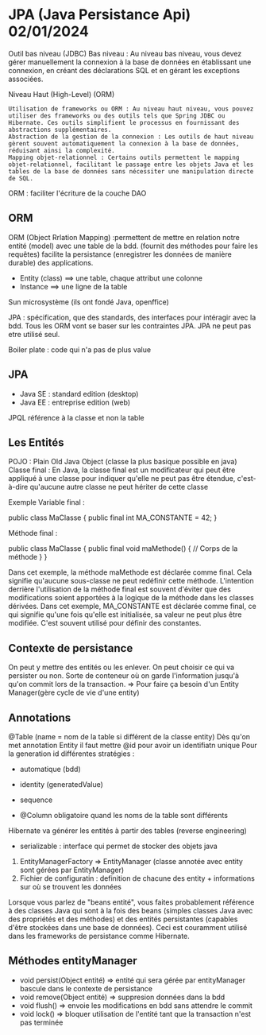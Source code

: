 # JPA (Java Persistance Api) 02/01/2024

Outil bas niveau (JDBC)
Bas niveau : Au niveau bas niveau, vous devez gérer manuellement la connexion à la base de données en établissant une connexion, en créant des déclarations SQL et en gérant les exceptions associées.

Niveau Haut (High-Level) (ORM)

    Utilisation de frameworks ou ORM : Au niveau haut niveau, vous pouvez utiliser des frameworks ou des outils tels que Spring JDBC ou Hibernate. Ces outils simplifient le processus en fournissant des abstractions supplémentaires.
    Abstraction de la gestion de la connexion : Les outils de haut niveau gèrent souvent automatiquement la connexion à la base de données, réduisant ainsi la complexité.
    Mapping objet-relationnel : Certains outils permettent le mapping objet-relationnel, facilitant le passage entre les objets Java et les tables de la base de données sans nécessiter une manipulation directe de SQL.


ORM : faciliter l'écriture de la couche DAO 

## ORM
ORM (Object Rrlation Mapping) :permettent de mettre en relation notre entité (model) avec une table de la bdd.
(fournit des méthodes pour faire les requêtes) facilite la persistance (enregistrer les données de manière durable) des applications.


- Entity (class) ==> une table, chaque attribut une colonne
- Instance ==> une ligne de la table 

Sun microsystème (ils ont fondé Java, openffice)

JPA : spécification, que des standards, des interfaces pour intéragir avec la bdd.
Tous les ORM vont se baser sur les contraintes JPA.
JPA ne peut pas etre utilisé seul. 

Boiler plate : code qui n'a pas de plus value


## JPA

- Java SE : standard edition (desktop)
- Java EE : entreprise edition (web)

JPQL référence à la classe et non la table 



## Les Entités

POJO : Plain Old Java Object (classe la plus basique possible en java)
Classe final :
En Java, la classe final est un modificateur qui peut être appliqué à une classe pour indiquer qu'elle ne peut pas être étendue, c'est-à-dire qu'aucune autre classe ne peut hériter de cette classe

Exemple Variable final :

public class MaClasse {
public final int MA_CONSTANTE = 42;
}

Méthode final :

public class MaClasse {
public final void maMethode() {
// Corps de la méthode
}
}

Dans cet exemple, la méthode maMethode est déclarée comme final. Cela signifie qu'aucune sous-classe ne peut redéfinir cette méthode. L'intention derrière l'utilisation de la méthode final est souvent d'éviter que des modifications soient apportées à la logique de la méthode dans les classes dérivées.
Dans cet exemple, MA_CONSTANTE est déclarée comme final, ce qui signifie qu'une fois qu'elle est initialisée, sa valeur ne peut plus être modifiée. C'est souvent utilisé pour définir des constantes.


## Contexte de persistance 

On peut y mettre des entités ou les enlever.
On peut choisir ce qui va persister ou non. Sorte de conteneur où on garde l'information jusqu'à qu'on commit lors de la transaction.
 => Pour faire ça besoin d'un Entity Manager(gère cycle de vie d'une entity) 
 
## Annotations

  @Table (name = nom de la table si différent de la classe entity)
  Dès qu'on met annotation Entity il faut mettre @id pour avoir un identifiatn unique
  Pour la generation id différentes stratégies :
- automatique (bdd)
- identity (generatedValue)
- sequence

- @Column obligatoire quand les noms de la table sont différents

Hibernate va générer les entités à partir des tables (reverse engineering)

- serializable : interface qui permet de stocker des objets java

1. EntityManagerFactory => EntityManager (classe annotée avec entity sont gérées par EntityManager)
2. Fichier de configuratin : definition de chacune des entity + informations sur où se trouvent les données

Lorsque vous parlez de "beans entité", vous faites probablement référence à des classes Java qui sont à la fois des beans (simples classes Java avec des propriétés et des méthodes) et des entités persistantes (capables d'être stockées dans une base de données). Ceci est couramment utilisé dans les frameworks de persistance comme Hibernate.

## Méthodes entityManager
- void persist(Object entité) => entité qui sera gérée par entityManager bascule dans le contexte de persistance
- void remove(Object entité) => suppresion données dans la bdd
- void flush() => envoie les modifications en bdd sans attendre le commit 
- void lock() => bloquer utilisation de l'entité tant que la transaction n'est pas terminée

